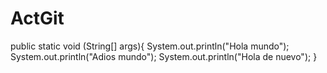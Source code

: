 # ActGit
public static void (String[] args){
  System.out.println("Hola mundo");
  System.out.println("Adios mundo");
  System.out.println("Hola de nuevo");
}
